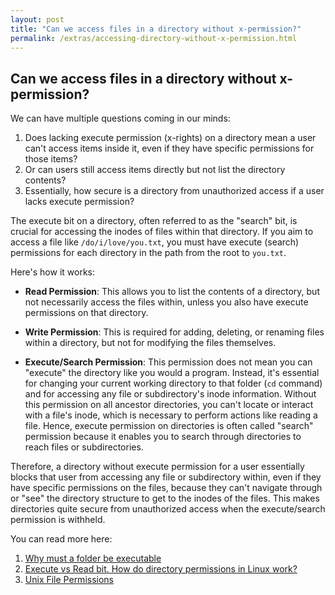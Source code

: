 ```yaml
---
layout: post
title: "Can we access files in a directory without x-permission?"
permalink: /extras/accessing-directory-without-x-permission.html
---
```


## Can we access files in a directory without x-permission?

We can have multiple questions coming in our minds:
1. Does lacking execute permission (x-rights) on a directory mean a user can't access items inside it, even if they have specific permissions for those items?
2. Or can users still access items directly but not list the directory contents?
3. Essentially, how secure is a directory from unauthorized access if a user lacks execute permission?


The execute bit on a directory, often referred to as the "search" bit, is crucial for accessing the inodes of files within that directory. If you aim to access a file like `/do/i/love/you.txt`, you must have execute (search) permissions for each directory in the path from the root to `you.txt`. 

Here's how it works:

- **Read Permission**: This allows you to list the contents of a directory, but not necessarily access the files within, unless you also have execute permissions on that directory.

- **Write Permission**: This is required for adding, deleting, or renaming files within a directory, but not for modifying the files themselves.

- **Execute/Search Permission**: This permission does not mean you can "execute" the directory like you would a program. Instead, it's essential for changing your current working directory to that folder (`cd` command) and for accessing any file or subdirectory's inode information. Without this permission on all ancestor directories, you can't locate or interact with a file's inode, which is necessary to perform actions like reading a file. Hence, execute permission on directories is often called "search" permission because it enables you to search through directories to reach files or subdirectories.

Therefore, a directory without execute permission for a user essentially blocks that user from accessing any file or subdirectory within, even if they have specific permissions on the files, because they can't navigate through or "see" the directory structure to get to the inodes of the files. This makes directories quite secure from unauthorized access when the execute/search permission is withheld.

You can read more here:
1. [Why must a folder be executable](https://superuser.com/questions/168578/why-must-a-folder-be-executable)
2. [Execute vs Read bit. How do directory permissions in Linux work?](https://unix.stackexchange.com/questions/21251/execute-vs-read-bit-how-do-directory-permissions-in-linux-work)
3. [Unix File Permissions](https://wpollock.com/AUnix1/FilePermissions.htm)
